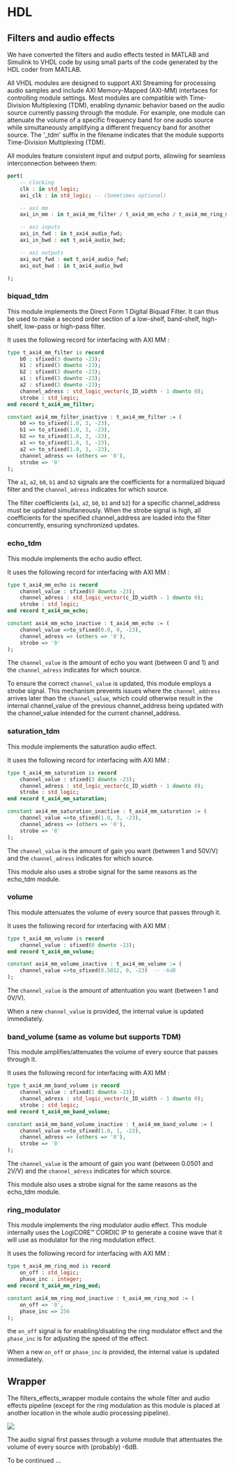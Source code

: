 # HDL

## Filters and audio effects

We have converted the filters and audio effects tested in MATLAB and Simulink to VHDL code by using small parts of the code generated by the HDL coder from MATLAB.

All VHDL modules are designed to support AXI Streaming for processing audio samples and include AXI Memory-Mapped (AXI-MM) interfaces for controlling module settings. Most modules are compatible with Time-Division Multiplexing (TDM), enabling dynamic behavior based on the audio source currently passing through the module. For example, one module can attenuate the volume of a specific frequency band for one audio source while simultaneously amplifying a different frequency band for another source. The '_tdm' suffix in the filename indicates that the module supports Time-Division Multiplexing (TDM).

All modules feature consistent input and output ports, allowing for seamless interconnection between them:
```VHDL
port( 
    -- clocking
    clk : in std_logic;
    axi_clk : in std_logic; -- (Sometimes optional)

    -- axi mm
    axi_in_mm : in t_axi4_mm_filter / t_axi4_mm_echo / t_axi4_mm_ring_mod / t_axi4_mm_saturation / t_axi4_mm_band_volume / t_axi4_mm_volume; -- (Depending of the module)

    -- axi inputs
    axi_in_fwd : in t_axi4_audio_fwd;
    axi_in_bwd : out t_axi4_audio_bwd;

    -- axi outputs
    axi_out_fwd : out t_axi4_audio_fwd;
    axi_out_bwd : in t_axi4_audio_bwd

);
```


### biquad_tdm

This module implements the Direct Form 1 Digital Biquad Filter. It can thus be used to make a second order section of a low-shelf, band-shelf, high-shelf, low-pass or high-pass filter.

It uses the following record for interfacing with AXI MM :
```VHDL
type t_axi4_mm_filter is record
    b0 : sfixed(3 downto -23);
    b1 : sfixed(3 downto -23);
    b2 : sfixed(3 downto -23);
    a1 : sfixed(3 downto -23);
    a2 : sfixed(3 downto -23);
    channel_adress : std_logic_vector(c_ID_width - 1 downto 0);
    strobe : std_logic;
end record t_axi4_mm_filter;

constant axi4_mm_filter_inactive : t_axi4_mm_filter := (
    b0 => to_sfixed(1.0, 3, -23),
    b1 => to_sfixed(1.0, 3, -23),
    b2 => to_sfixed(1.0, 3, -23),
    a1 => to_sfixed(1.0, 3, -23),
    a2 => to_sfixed(1.0, 3, -23),
    channel_adress => (others => '0'),
    strobe => '0'
);
```
The `a1`, `a2`, `b0`, `b1` and `b2` signals are the coefficients for a normalized biquad filter and the `channel_adress` indicates for which source.

The filter coefficients (`a1`, `a2`, `b0`, `b1` and `b2`) for a specific channel_address must be updated simultaneously. When the strobe signal is high, all coefficients for the specified channel_address are loaded into the filter concurrently, ensuring synchronized updates.

### echo_tdm

This module implements the echo audio effect.

It uses the following record for interfacing with AXI MM :
```VHDL
type t_axi4_mm_echo is record
    channel_value : sfixed(0 downto -23);
    channel_adress : std_logic_vector(c_ID_width - 1 downto 0);
    strobe : std_logic;
end record t_axi4_mm_echo;

constant axi4_mm_echo_inactive : t_axi4_mm_echo := (
    channel_value =>to_sfixed(0.0, 0, -23),
    channel_adress => (others => '0'),
    strobe => '0'
);
```

The `channel_value` is the amount of echo you want (between 0 and 1) and the `channel_adress` indicates for which source.

To ensure the correct `channel_value` is updated, this module employs a strobe signal. This mechanism prevents issues where the `channel_address` arrives later than the `channel_value`, which could otherwise result in the internal channel_value of the previous channel_address being updated with the channel_value intended for the current channel_address.

### saturation_tdm

This module implements the saturation audio effect.

It uses the following record for interfacing with AXI MM :
```VHDL
type t_axi4_mm_saturation is record
    channel_value : sfixed(3 downto -23);
    channel_adress : std_logic_vector(c_ID_width - 1 downto 0);
    strobe : std_logic;
end record t_axi4_mm_saturation;

constant axi4_mm_saturation_inactive : t_axi4_mm_saturation := (
    channel_value =>to_sfixed(1.0, 3, -23),
    channel_adress => (others => '0'),
    strobe => '0'
);
```

The `channel_value` is the amount of gain you want (between 1 and 50V/V) and the `channel_adress` indicates for which source.

This module also uses a strobe signal for the same reasons as the echo_tdm module.

### volume

This module attenuates the volume of every source that passes through it.

It uses the following record for interfacing with AXI MM :
```VHDL
type t_axi4_mm_volume is record
    channel_value : sfixed(0 downto -23);
end record t_axi4_mm_volume;

constant axi4_mm_volume_inactive : t_axi4_mm_volume := (
    channel_value =>to_sfixed(0.5012, 0, -23)  -- -6dB
);

```

The `channel_value` is the amount of attentuation you want (between 1 and 0V/V).

When a new `channel_value` is provided, the internal value is updated immediately.

### band_volume (same as volume but supports TDM)

This module amplifies/attenuates the volume of every source that passes through it.

It uses the following record for interfacing with AXI MM :
```VHDL
type t_axi4_mm_band_volume is record
    channel_value : sfixed(1 downto -23);
    channel_adress : std_logic_vector(c_ID_width - 1 downto 0);
    strobe : std_logic;
end record t_axi4_mm_band_volume;

constant axi4_mm_band_volume_inactive : t_axi4_mm_band_volume := (
    channel_value =>to_sfixed(1.0, 1, -23),
    channel_adress => (others => '0'),
    strobe => '0'
);
```

The `channel_value` is the amount of gain you want (between 0.0501
 and 2V/V) and the `channel_adress` indicates for which source.

This module also uses a strobe signal for the same reasons as the echo_tdm module.

### ring_modulator

This module implements the ring modulator audio effect. This module internally uses the LogiCORE™ CORDIC IP to generate a cosine wave that it will use as modulator for the ring modulation effect. 

It uses the following record for interfacing with AXI MM :
```VHDL
type t_axi4_mm_ring_mod is record
    on_off : std_logic;
    phase_inc : integer;
end record t_axi4_mm_ring_mod;

constant axi4_mm_ring_mod_inactive : t_axi4_mm_ring_mod := (
    on_off => '0',
    phase_inc => 256
);
```
    
the `on_off` signal is for enabling/disabling the ring modulator effect and the `phase_inc` is for adjusting the speed of the effect.
    
When a new `on_off` or `phase_inc` is provided, the internal value is updated immediately.

## Wrapper

The filters_effects_wrapper module contains the whole filter and audio effects pipeline (except for the ring modulation as this module is placed at another location in the whole audio processing pipeline). 

<img src="/img/filters_audio_effects.png"/>

The audio signal first passes through a volume module that attentuates the volume of every source with (probably) -6dB.

To be continued ...